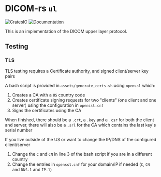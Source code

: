 # DICOM-rs `ul`

[![CratesIO](https://img.shields.io/crates/v/dicom-ul.svg)](https://crates.io/crates/dicom-ul)
[![Documentation](https://docs.rs/dicom-ul/badge.svg)](https://docs.rs/dicom-ul)

This is an implementation of the DICOM upper layer protocol.

## Testing

### TLS

TLS testing requires a Certificate authority, and signed client/server key pairs

A bash script is provided in `assets/generate_certs.sh` using `openssl` which:

1. Creates a CA with a `US` country code
2. Creates certificate signing requests for two "clients" (one client and one server)
   using the configuration in `openssl.cnf`
3. Signs the certificates using the CA

When finished, there should be a `.crt`, a `.key` and a `.csr` for both the
client and server,
there will also be a `.srl` for the CA which contains the last key's serial number

If you live outside of the US or want to change the IP/DNS of the configured
client/server

1. Change the `C` and `CN` in line 3 of the bash script if you are in a
different country
1. Change the entries in `openssl.cnf` for your domain/IP if needed (`C`, `CN`
and `DNS.1` and `IP.1`)
